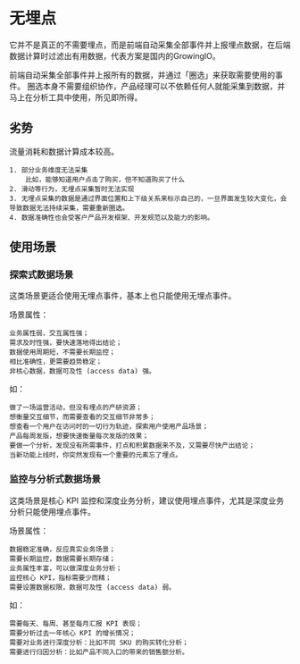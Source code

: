 # 无埋点

它并不是真正的不需要埋点，而是前端自动采集全部事件并上报埋点数据，在后端数据计算时过滤出有用数据，代表方案是国内的GrowingIO。

前端自动采集全部事件并上报所有的数据，并通过「圈选」来获取需要使用的事件。
圈选本身不需要组织协作，产品经理可以不依赖任何人就能采集到数据，并马上在分析工具中使用，所见即所得。

## 劣势

流量消耗和数据计算成本较高。

```text
1. 部分业务维度无法采集
    比如，能够知道用户点击了购买，但不知道购买了什么
2. 滑动等行为，无埋点采集暂时无法实现
3. 无埋点采集的数据是通过界面位置和上下级关系来标示自己的，一旦界面发生较大变化，会导致数据无法持续采集，需要重新圈选。
4. 数据准确性也会受客户产品开发框架、开发规范以及能力的影响。
```

## 使用场景

### 探索式数据场景
这类场景更适合使用无埋点事件，基本上也只能使用无埋点事件。

场景属性：
```text
业务属性弱，交互属性强；
需求及时性强，要快速落地得出结论；
数据使用周期短，不需要长期监控；
相比准确性，更需要趋势稳定；
非核心数据，数据可及性 (access data) 强。
```

如：
```text
做了一场运营活动，但没有埋点的产研资源；
想衡量交互细节，而需要查看的交互细节非常多；
想查看一个用户在访问时的一切行为轨迹，探索用户使用产品场景；
产品每周发版，想要快速衡量每次发版的效果；
要做一个分析，发现没有所需事件，打点和积累数据来不及，又需要尽快产出结论；
当新功能上线时，你突然发现有一个重要的元素忘了埋点。
```

### 监控与分析式数据场景

这类场景是核心 KPI 监控和深度业务分析，建议使用埋点事件，尤其是深度业务分析只能使用埋点事件。

场景属性：
```text
数据稳定准确，反应真实业务场景；
需要长期监控，数据需要长期存储；
业务属性丰富，可以做深度业务分析；
监控核心 KPI，指标需要少而精；
需要设置数据权限，数据可及性 (access data) 弱。
```

如：
```text
需要每天、每周、甚至每月汇报 KPI 表现；
需要分析过去一年核心 KPI 的增长情况；
需要对业务进行深度分析：比如不同 SKU 的购买转化分析；
需要进行归因分析：比如产品不同入口的带来的销售额分析。
```